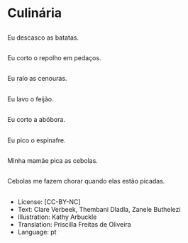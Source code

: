 # Culinária

##
Eu descasco as batatas.

##
Eu corto o repolho em pedaços.

##
Eu ralo as cenouras.

##
Eu lavo o feijão.

##
Eu corto a abóbora.

##
Eu pico o espinafre.

##
Minha mamãe pica as cebolas.

##
Cebolas  me fazem chorar quando elas estão picadas.

##
* License: [CC-BY-NC]
* Text: Clare Verbeek, Thembani Dladla, Zanele Buthelezi
* Illustration: Kathy Arbuckle
* Translation: Priscilla Freitas de Oliveira
* Language: pt
